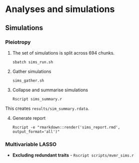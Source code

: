 # Analyses and simulations

## Simulations

### Pleiotropy

1. The set of simulations is split across 694 chunks.

    ```
    sbatch sims_run.sh
    ```

2. Gather simulations
    
    ```
    sims_gather.sh
    ```

3. Collapse and summarise simulations

    ```
    Rscript sims_summary.r
    ```

This creates `results/sim_summary.rdata`.

4. Generate report

    ```
    Rscript -e "rmarkdown::render('sims_report.rmd', output_format='all')"
    ```


### Multivariable LASSO

- **Excluding redundant traits** - `Rscript scripts/mvmr_sims.r`



